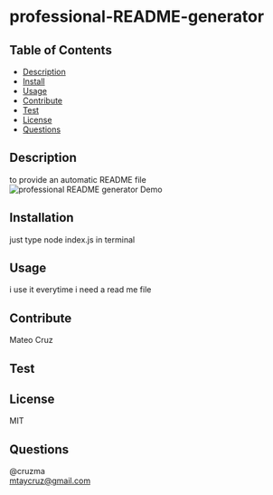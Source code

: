 # professional-README-generator
  

  ## Table of Contents
  - [Description](#description)
  - [Install](#install)
  - [Usage](#usage)
  - [Contribute](#contribute)
  - [Test](#test)
  - [License](#license)
  - [Questions](#questions)

  ## Description
  to provide an automatic README file<br/>
  ![professional README generator Demo](src/demo.gif)

  ## Installation
  just type node index.js in terminal

  ## Usage
  i use it everytime i need a read me file

  ## Contribute
  Mateo Cruz

  ## Test
  

  ## License
  MIT

  ## Questions
  @cruzma</br>
  mtaycruz@gmail.com

  

